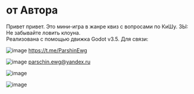 # от Автора

Привет привет. Это мини-игра в жанре квиз с вопросами по КиШу. ЗЫ: Не забывайте ловить клоуна.  
Реализована с помощью движка Godot v3.5. Для связи:

![image](https://github.com/user-attachments/assets/e1675131-4f02-45bb-bfd5-7a21c20945c9) https://t.me/ParshinEwg

![image](https://github.com/user-attachments/assets/a6da1eb3-b559-4990-b24a-7fcd54eb1d7d) parschin.ewg@yandex.ru



![image](https://github.com/user-attachments/assets/414b775f-45e7-42a8-9e5d-f4886157e860)

![image](https://github.com/user-attachments/assets/13e6341d-815b-4e21-ba53-6924a93233b7)

